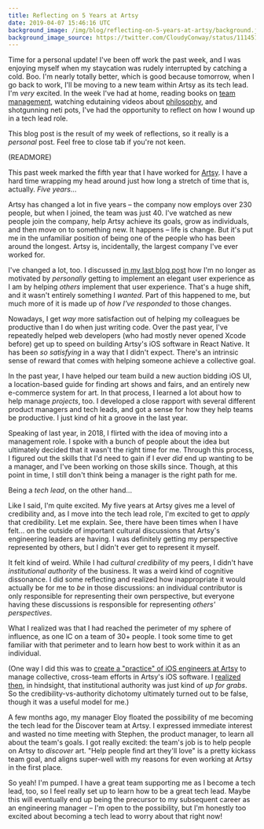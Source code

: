 ```yaml
---
title: Reflecting on 5 Years at Artsy
date: 2019-04-07 15:46:16 UTC
background_image: /img/blog/reflecting-on-5-years-at-artsy/background.jpg
background_image_source: https://twitter.com/CloudyConway/status/1114519565143298049
---
```


Time for a personal update! I've been off work the past week, and I was enjoying myself when my staycation was rudely interrupted by catching a cold. Boo. I'm nearly totally better, which is good because tomorrow, when I go back to work, I'll be moving to a new team within Artsy as its tech lead. I'm _very_ excited. In the week I've had at home, reading books on [team management](https://amzn.to/2WSp7qb), watching edutaining videos about [philosophy](https://www.youtube.com/channel/UC2PA-AKmVpU6NKCGtZq_rKQ), and shotgunning neti pots, I've had the opportunity to reflect on how I wound up in a tech lead role.

This blog post is the result of my week of reflections, so it really is a _personal_ post. Feel free to close tab if you're not keen.

(READMORE)

This past week marked the fifth year that I have worked for [Artsy](https://www.artsy.net). I have a hard time wrapping my head around just how long a stretch of time that is, actually. _Five years_...

Artsy has changed a lot in five years – the company now employs over 230 people, but when I joined, the team was just 40. I've watched as new people join the company, help Artsy achieve its goals, grow as individuals, and then move on to something new. It happens – life is change. But it's put me in the unfamiliar position of being one of the people who has been around the longest. Artsy is, incidentally, the largest company I've ever worked for.

I've changed a lot, too. I discussed [in my last blog post](/blog/learning-from-other-programming-communities/) how I'm no longer as motivated by _personally_ getting to implement an elegant user experience as I am by helping _others_ implement that user experience. That's a huge shift, and it wasn't entirely something I _wanted_. Part of this happened to me, but much more of it is made up of _how I've responded_ to those changes.

Nowadays, I get _way_ more satisfaction out of helping my colleagues be productive than I do when just writing code. Over the past year, I've repeatedly helped web developers (who had mostly never opened Xcode before) get up to speed on building Artsy's iOS software in React Native. It has been _so satisfying_ in a way that I didn't expect. There's an intrinsic sense of reward that comes with helping someone achieve a collective goal.

In the past year, I have helped our team build a new auction bidding iOS UI, a location-based guide for finding art shows and fairs, and an entirely new e-commerce system for art. In that process, I learned a lot about how to help manage _projects_, too. I developed a close rapport with several different product managers and tech leads, and got a sense for how they help teams be productive. I just kind of hit a groove in the last year.

Speaking of last year, in 2018, I flirted with the idea of moving into a management role. I spoke with a bunch of people about the idea but ultimately decided that it wasn't the right time for me. Through this process, I figured out the skills that I'd need to gain if I ever _did_ end up wanting to be a manager, and I've been working on those skills since. Though, at this point in time, I still don't think being a manager is the right path for me.

Being a _tech lead_, on the other hand...

Like I said, I'm quite excited. My five years at Artsy gives me a level of credibility and, as I move into the tech lead role, I'm excited to get to _apply_ that credibility. Let me explain. See, there have been times when I have felt... on the outside of important cultural discussions that Artsy's engineering leaders are having. I was definitely getting my perspective represented by others, but I didn't ever get to represent it myself.

It felt kind of weird. While I had *cultural credibility* of my peers, I didn't have *institutional authority* of the business. It was a weird kind of cognitive dissonance. I did some reflecting and realized how inappropriate it would actually be for me to *be* in those discussions: an individual contributor is only responsible for representing their own perspective, but everyone having these discussions is responsible for representing _others' perspectives_.

What I realized was that I had reached the perimeter of my sphere of influence, as one IC on a team of 30+ people. I took some time to get familiar with that perimeter and to learn how best to work within it as an individual. 

(One way I did this was to [create a "practice" of iOS engineers at Artsy](https://github.com/artsy/README/blob/master/practices/front-end-ios.md) to manage collective, cross-team efforts in Artsy's iOS software. I [realized then](https://github.com/ashfurrow/TIL/issues/12), in hindsight, that institutional authority was just kind of _up for grabs_. So the credibility-vs-authority dichotomy ultimately turned out to be false, though it was a useful model for me.)

A few months ago, my manager Eloy floated the possibility of me becoming the tech lead for the Discover team at Artsy. I expressed immediate interest and wasted no time meeting with Stephen, the product manager, to learn all about the team's goals. I got really excited: the team's job is to help people on Artsy to _discover_ art. "Help people find art they'll love" is a pretty kickass team goal, and aligns super-well with my reasons for even working at Artsy in the first place.

So yeah! I'm pumped. I have a great team supporting me as I become a tech lead, too, so I feel really set up to learn how to be a great tech lead. Maybe this will eventually end up being the precursor to my subsequent career as an engineering manager – I'm open to the possibility, but I'm honestly too excited about becoming a tech lead to worry about that right now!